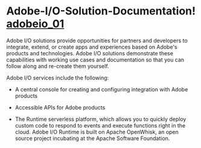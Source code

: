 # Adobe-I/O-Solution-Documentation!                [adobeio_01](https://user-images.githubusercontent.com/29133525/33696237-7ffe6b20-dabe-11e7-81dd-d87430eeec22.jpg)




Adobe I/O solutions provide opportunities for partners and developers to integrate, extend, or create apps and experiences based on Adobe's products and technologies. Adobe I/O solutions demonstrate these capabilities with working use cases and documentation so that you can follow along and re-create them yourself.  

Adobe I/O services include the following:

* A central console for creating and configuring integration with Adobe products

* Accessible APIs for Adobe products

* The Runtime serverless platform, which allows you to quickly deploy custom code to respond to events and execute functions right in the cloud. Adobe I/O Runtime is built on Apache OpenWhisk, an open source project incubating at the Apache Software Foundation.



